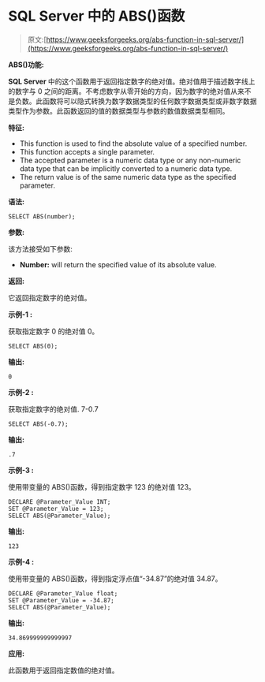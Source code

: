 # SQL Server 中的 ABS()函数

> 原文:[https://www.geeksforgeeks.org/abs-function-in-sql-server/](https://www.geeksforgeeks.org/abs-function-in-sql-server/)

**ABS()功能:**

**SQL Server** 中的这个函数用于返回指定数字的绝对值。绝对值用于描述数字线上的数字与 0 之间的距离。不考虑数字从零开始的方向，因为数字的绝对值从来不是负数。此函数将可以隐式转换为数字数据类型的任何数字数据类型或非数字数据类型作为参数。此函数返回的值的数据类型与参数的数值数据类型相同。

**特征:**

*   This function is used to find the absolute value of a specified number.
*   This function accepts a single parameter.
*   The accepted parameter is a numeric data type or any non-numeric data type that can be implicitly converted to a numeric data type.
*   The return value is of the same numeric data type as the specified parameter.

**语法:**

```
SELECT ABS(number);
```

**参数:**

该方法接受如下参数:

*   **Number:** will return the specified value of its absolute value.

**返回:**

它返回指定数字的绝对值。

**示例-1 :**

获取指定数字 0 的绝对值 0。

```
SELECT ABS(0);
```

**输出:**

```
0
```

**示例-2 :**

获取指定数字的绝对值. 7-0.7

```
SELECT ABS(-0.7);
```

**输出:**

```
.7
```

**示例-3 :**

使用带变量的 ABS()函数，得到指定数字 123 的绝对值 123。

```
DECLARE @Parameter_Value INT;
SET @Parameter_Value = 123;
SELECT ABS(@Parameter_Value);
```

**输出:**

```
123
```

**示例-4 :**

使用带变量的 ABS()函数，得到指定浮点值“-34.87”的绝对值 34.87。

```
DECLARE @Parameter_Value float;
SET @Parameter_Value = -34.87;
SELECT ABS(@Parameter_Value);
```

**输出:**

```
34.869999999999997
```

**应用:**

此函数用于返回指定数值的绝对值。
